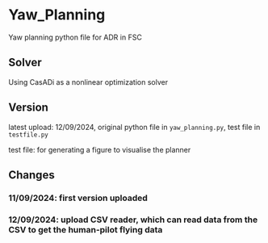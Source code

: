 # Yaw_Planning
Yaw planning python file for ADR in FSC

## Solver
Using CasADi as a nonlinear optimization solver

## Version
latest upload: 12/09/2024, original python file in `yaw_planning.py`, test file in `testfile.py`

test file: for generating a figure to visualise the planner

## Changes
### 11/09/2024: first version uploaded
### 12/09/2024: upload CSV reader, which can read data from the CSV to get the human-pilot flying data

